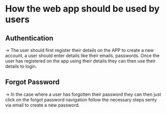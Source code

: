 # How the web app should be used by users
## Authentication

-> The user should first register their details on the APP to create a new account, a user should enter details like their emails, passwords. Once the user has registered on the app using their details they can then use their details to login.

## Forgot Password
-> In the case where a user has forgotten their password they can then just click on the forgot password navigation follow the necessary steps senty via email to create a new password.

